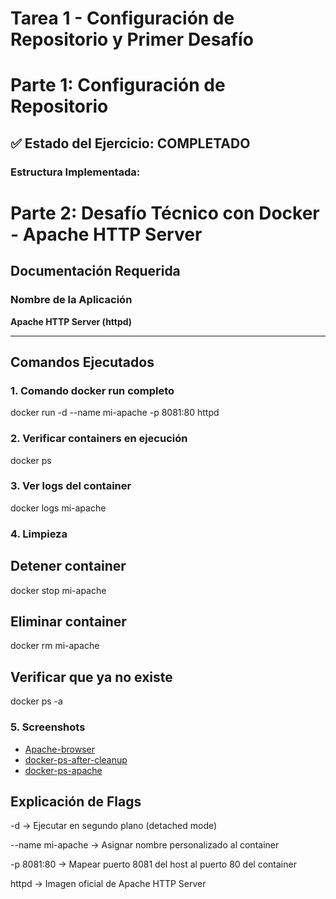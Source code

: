 # Tarea 1 - Configuración de Repositorio y Primer Desafío

# Parte 1: Configuración de Repositorio

## ✅ Estado del Ejercicio: COMPLETADO

### Estructura Implementada:

# Parte 2: Desafío Técnico con Docker - Apache HTTP Server

## Documentación Requerida

### Nombre de la Aplicación
**Apache HTTP Server (httpd)**

---

## Comandos Ejecutados

### 1. Comando docker run completo

docker run -d --name mi-apache -p 8081:80 httpd

### 2. Verificar containers en ejecución

docker ps

### 3. Ver logs del container

docker logs mi-apache

### 4. Limpieza

## Detener container
docker stop mi-apache

## Eliminar container
docker rm mi-apache

## Verificar que ya no existe
docker ps -a

### 5. Screenshots
- [Apache-browser](https://github.com/ccrrmmrr/curso-docker-kubernetes-tareas/blob/main/clase1/screenshots/apache-browser.PNG)
- [docker-ps-after-cleanup](https://github.com/ccrrmmrr/curso-docker-kubernetes-tareas/blob/main/clase1/screenshots/docker-ps-after-cleanup.PNG) 
- [docker-ps-apache](https://github.com/ccrrmmrr/curso-docker-kubernetes-tareas/blob/main/clase1/screenshots/docker-ps-apache.PNG)

## Explicación de Flags

-d → Ejecutar en segundo plano (detached mode)

--name mi-apache → Asignar nombre personalizado al container

-p 8081:80 → Mapear puerto 8081 del host al puerto 80 del container

httpd → Imagen oficial de Apache HTTP Server

